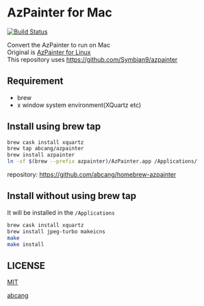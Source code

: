 AzPainter for Mac
====
[![Build Status](https://travis-ci.com/abcang/azpainter-mac.svg?branch=master)](https://travis-ci.com/abcang/azpainter-mac)

Convert the AzPainter to run on Mac  
Original is [AzPainter for Linux](http://azsky2.html.xdomain.jp/linux/azpainter.html)  
This repository uses https://github.com/Symbian9/azpainter

## Requirement
* brew
* x window system environment(XQuartz etc)

## Install using brew tap
```bash
brew cask install xquartz
brew tap abcang/azpainter
brew install azpainter
ln -sf $(brew --prefix azpainter)/AzPainter.app /Applications/
```

repository: https://github.com/abcang/homebrew-azpainter

## Install without using brew tap
It will be installed in the `/Applications`

```bash
brew cask install xquartz
brew install jpeg-turbo makeicns
make
make install
```

## LICENSE
[MIT](https://github.com/abcang/azpainter-mac/blob/master/LICENSE)


[abcang](https://github.com/abcang)
